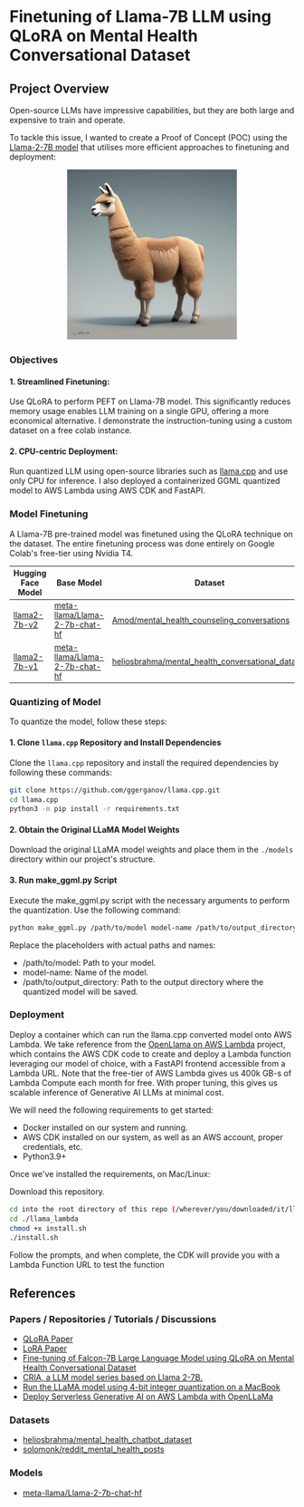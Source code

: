 # Finetuning of Llama-7B LLM using QLoRA on Mental Health Conversational Dataset

## Project Overview ##
Open-source LLMs have impressive capabilities, but they are both large and expensive to train and operate. 

To tackle this issue, I wanted to create a Proof of Concept (POC) using the <a href = https://huggingface.co/meta-llama/Llama-2-7b>Llama-2-7B model</a> that utilises more efficient approaches to finetuning and deployment:

<p align="center">
  <img src="assets/llama-7b.jpeg" alt="Llama-7B Model" width="300">
</p>

### Objectives ###

#### 1. Streamlined Finetuning: ####
Use QLoRA to perform PEFT on Llama-7B model. This significantly reduces memory usage enables LLM training on a single GPU, offering a more economical alternative.
I demonstrate the instruction-tuning using a custom dataset on a free colab instance.

#### 2. CPU-centric Deployment: ####
Run quantized LLM using open-source libraries such as <a href="https://github.com/ggerganov/llama.cpp">llama.cpp</a> and use only CPU for inference. I also deployed a containerized GGML quantized model to AWS Lambda using AWS CDK and FastAPI.

### Model Finetuning
A Llama-7B pre-trained model was finetuned using the QLoRA technique on the dataset. The entire finetuning process was done entirely on Google Colab's free-tier using Nvidia T4. 

| Hugging Face Model | Base Model | Dataset | Colab | Remarks |
| ----------- | ----------- | ----------- | ----------- | ----------- |
| [llama2-7b-v2](https://huggingface.co/caffeinatedwoof/Llama-2-7b-chat-hf-Amod-mental_health_counseling_conversations) | [meta-llama/Llama-2-7b-chat-hf](https://huggingface.co/meta-llama/Llama-2-7b-chat-hf) | [Amod/mental_health_counseling_conversations](https://huggingface.co/datasets/Amod/mental_health_counseling_conversations)| [![Open In Colab](https://colab.research.google.com/assets/colab-badge.svg)](https://colab.research.google.com/drive/145yWAi1GLuuihYfjEn7mCUYgkcHI4qrb#scrollTo=7xQonNQJSLk0) | Latest |
| [llama2-7b-v1](https://huggingface.co/caffeinatedwoof/Llama-2-7b-chat-hf-mental-health-conversational_peft) | [meta-llama/Llama-2-7b-chat-hf](https://huggingface.co/meta-llama/Llama-2-7b-chat-hf) | [heliosbrahma/mental_health_conversational_dataset](https://huggingface.co/datasets/heliosbrahma/mental_health_conversational_dataset) | [![Open In Colab](https://colab.research.google.com/assets/colab-badge.svg)](https://colab.research.google.com/drive/145yWAi1GLuuihYfjEn7mCUYgkcHI4qrb?usp=sharing) | Experimental |

### Quantizing of Model

To quantize the model, follow these steps:

#### 1. Clone `llama.cpp` Repository and Install Dependencies

Clone the `llama.cpp` repository and install the required dependencies by following these commands:

```bash
git clone https://github.com/ggerganov/llama.cpp.git
cd llama.cpp
python3 -m pip install -r requirements.txt
```

#### 2. Obtain the Original LLaMA Model Weights

Download the original LLaMA model weights and place them in the `./models` directory within our project's structure.

#### 3. Run make_ggml.py Script
Execute the make_ggml.py script with the necessary arguments to perform the quantization. Use the following command:

```bash
python make_ggml.py /path/to/model model-name /path/to/output_directory
```
Replace the placeholders with actual paths and names:

- /path/to/model: Path to your model.
- model-name: Name of the model.
- /path/to/output_directory: Path to the output directory where the quantized model will be saved.

### Deployment
Deploy a container which can run the llama.cpp converted model onto AWS Lambda. We take reference from the <a href="https://github.com/baileytec-labs/llama-on-lambda">OpenLlama on AWS Lambda</a> project, which contains the AWS CDK code to create and deploy a Lambda function leveraging our model of choice, with a FastAPI frontend accessible from a Lambda URL. Note that the free-tier of AWS Lambda gives us 400k GB-s of Lambda Compute each month for free. With proper tuning, this gives us scalable inference of Generative AI LLMs at minimal cost.

We will need the following requirements to get started:
- Docker installed on our system and running.
- AWS CDK installed on our system, as well as an AWS account, proper credentials, etc.
- Python3.9+

Once we've installed the requirements, on Mac/Linux:

Download this repository.
```bash
cd into the root directory of this repo (/wherever/you/downloaded/it/llama-on-lambda)
cd ./llama_lambda
chmod +x install.sh
./install.sh
```
Follow the prompts, and when complete, the CDK will provide you with a Lambda Function URL to test the function


## References

### Papers / Repositories / Tutorials / Discussions
- [QLoRA Paper](https://arxiv.org/pdf/2305.14314.pdf)
- [LoRA Paper](https://arxiv.org/pdf/2106.09685.pdf)
- [Fine-tuning of Falcon-7B Large Language Model using QLoRA on Mental Health Conversational Dataset](https://medium.com/@iamarunbrahma/fine-tuning-of-falcon-7b-large-language-model-using-qlora-on-mental-health-dataset-aa290eb6ec85)
- [CRIA, a LLM model series based on Llama 2-7B.](https://github.com/davzoku/cria/blob/main/README.md)
- [Run the LLaMA model using 4-bit integer quantization on a MacBook](https://github.com/ggerganov/llama.cpp)
- [Deploy Serverless Generative AI on AWS Lambda with OpenLLaMa](https://medium.com/@seanbailey518/deploy-serverless-generative-ai-on-aws-lambda-with-openllama-793f97a7cbdd)
  
### Datasets
- [heliosbrahma/mental_health_chatbot_dataset](https://huggingface.co/datasets/heliosbrahma/mental_health_chatbot_dataset)
- [solomonk/reddit_mental_health_posts](https://huggingface.co/datasets/solomonk/reddit_mental_health_posts)

### Models
- [meta-llama/Llama-2-7b-chat-hf](https://huggingface.co/meta-llama/Llama-2-7b-chat-hf) 

